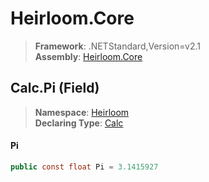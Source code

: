 # Heirloom.Core

> **Framework**: .NETStandard,Version=v2.1  
> **Assembly**: [Heirloom.Core][0]

## Calc.Pi (Field)

> **Namespace**: [Heirloom][0]  
> **Declaring Type**: [Calc][1]

#### Pi

```cs
public const float Pi = 3.1415927
```

[0]: ../../../Heirloom.Core.md
[1]: ../Calc.md
